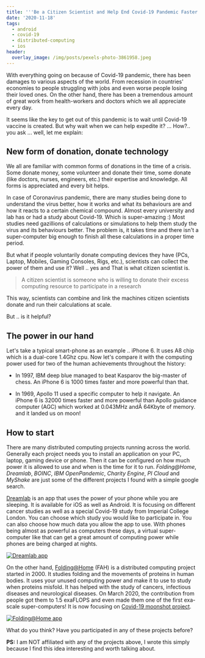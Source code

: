 ```yaml
---
title: '''Be a Citizen Scientist and Help End Covid-19 Pandemic Faster'''
date: '2020-11-18'
tags:
  - android
  - covid-19
  - distributed-computing
  - ios
header:
  overlay_image: /img/posts/pexels-photo-3861958.jpeg
---
```

With everything going on because of Covid-19 pandemic, there has been damages to various aspects of the world. From recession in countries' economies to people struggling with jobs and even worse people losing their loved ones. On the other hand, there has been a tremendous amount of great work from health-workers and doctors which we all appreciate every day.

It seems like the key to get out of this pandemic is to wait until Covid-19 vaccine is created. But why wait when we can help expedite it? ... How?.. you ask ... well, let me explain:

## New form of donation, donate technology

We all are familiar with common forms of donations in the time of a crisis. Some donate money, some volunteer and donate their time, some donate (like doctors, nurses, engineers, etc.) their expertise and knowledge. All forms is appreciated and every bit helps.

In case of Coronavirus pandemic, there are many studies being done to understand the virus better, how it works and what its behaviours are and how it reacts to a certain chemical compound. Almost every university and lab has or had a study about Covid-19. Which is super-amazing :) Most studies need gazillions of calculations or simulations to help them study the virus and its behaviours better. The problem is, it takes time and there isn't a super-computer big enough to finish all these calculations in a proper time period.

But what if people voluntarily donate computing devices they have (PCs, Laptop, Mobiles, Gaming Consoles, Rigs, etc.), scientists can collect the power of them and use it? Well .. yes and That is what citizen scientist is.

> A citizen scientist is someone who is willing to donate their excess computing resource to participate in a research

This way, scientists can combine and link the machines citizen scientists donate and run their calculations at scale.

But .. is it helpful?

## The power in our hand

Let's take a typical smart-phone as an example .. iPhone 6. It uses A8 chip which is a dual-core 1.4Ghz cpu. Now let's compare it with the computing power used for two of the human achievements throughout the history:

*   In 1997, IBM deep blue managed to beat Kasparov the big-master of chess. An iPhone 6 is 1000 times faster and more powerful than that.
    
*   In 1969, Apollo 11 used a specific computer to help it navigate. An iPhone 6 is 32000 times faster and more powerful than Apollo guidance computer (AGC) which worked at 0.043MHz andÂ 64Kbyte of memory. and it landed us on moon!
    

## How to start

There are many distributed computing projects running across the world. Generally each project needs you to install an application on your PC, laptop, gaming device or phone. Then it can be configured on how much power it is allowed to use and when is the time for it to run. _Folding@Home_, _Dreamlab_, _BOINC_, _IBM OpenPandemic_, _Charity Engine_, _PI Cloud_ and _MyShake_ are just some of the different projects I found with a simple google search.

[Dreamlab](https://www.vodafone.com.au/foundation/dreamlab) is an app that uses the power of your phone while you are sleeping. It is available for iOS as well as Android. It is focusing on different cancer studies as well as a special Covid-19 study from Imperial College London. You can choose which study you would like to participate in. You can also choose how much data you allow the app to use. With phones being almost as powerful as computers these days, a virtual super-computer like that can get a great amount of computing power while phones are being charged at nights.

[![Dreamlab app](https://i.ytimg.com/vi/OQ7zxWY32Yo/default.jpg)](https://www.youtube.com/watch?v=OQ7zxWY32Yo&feature=youtu.be)

On the other hand, [Folding@Home](https://foldingathome.org/) (FAH) is a distributed computing project started in 2000. It studies folding and the movements of proteins in human bodies. It uses your unused computing power and make it to use to study when proteins misfold. It has helped with the study of cancers, infectious diseases and neurological diseases. On March 2020, the contribution from people got them to 1.5 exaFLOPS and even made them one of the first exa-scale super-computers! It is now focusing on [Covid-19 moonshot project](https://postera.ai/moonshot/).

[![Folding@Home app](https://i.ytimg.com/vi/tNVaSmPWCeY/default.jpg)](https://www.youtube.com/watch?v=tNVaSmPWCeY&feature=youtu.be)

What do you think? Have you participated in any of these projects before?

**PS:** I am NOT affiliated with any of the projects above, I wrote this simply because I find this idea interesting and worth talking about.
